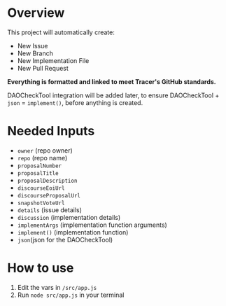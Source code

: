 # Overview
This project will automatically create:
- New Issue
- New Branch
- New Implementation File
- New Pull Request

**Everything is formatted and linked to meet Tracer's GitHub standards.**

DAOCheckTool integration will be added later, to ensure DAOCheckTool + `json` = `implement()`, before anything is created.

# Needed Inputs
- `owner` (repo owner)
- `repo` (repo name)
- `proposalNumber`
- `proposalTitle`
- `proposalDescription`
- `discourseEoiUrl`
- `discourseProposalUrl`
- `snapshotVoteUrl`
- `details` (issue details)
- `discussion` (implementation details)
- `implementArgs` (implementation function arguments)
- `implement()` (implementation function)
- `json`(json for the DAOCheckTool)

# How to use
1. Edit the vars in `/src/app.js`
2. Run `node src/app.js` in your terminal
